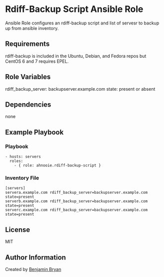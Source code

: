 Rdiff-Backup Script Ansible Role
=========

Ansible Role configures an rdiff-backup script and list of servesr to backup up from ansible inventory.

Requirements
------------

rdiff-backup is included in the Ubuntu, Debian, and Fedora repos but CentOS 6 and 7 requires EPEL.

Role Variables
--------------

rdiff_backup_server: backupserver.example.com
state: present or absent

Dependencies
------------

none

Example Playbook
----------------

### Playbook

```
- hosts: servers
  roles:
    - { role: ahnooie.rdiff-backup-script }
```

### Inventory File

```
[servers]
servera.example.com rdiff_backup_server=backupserver.example.com state=present
serverb.example.com rdiff_backup_server=backupserver.example.com state=present
serverc.example.com rdiff_backup_server=backupserver.example.com state=present
```

License
-------

MIT

Author Information
------------------

Created by [Benjamin Bryan](http://b3n.org)
